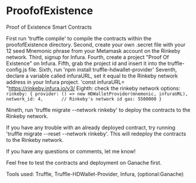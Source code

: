 # ProofofExistence
Proof of Existence Smart Contracts

First run 'truffle compile' to compile the contracts within the proofofExistence directory. 
Second, create your own .secret file with your 12 seed Mnemonic phrase from your Metamask account on the Rinkeby network. 
Third, signup for Infura. 
Fourth, create a project "Proof Of Existence" on Infura. 
Fifth, grab the project id and insert it into the truffle-config.js file. 
Sixth, run 'npm install truffle-hdwallet-provider'
Seventh, declare a variable called infuraURL, set it equal to the Rinkeby network address in your Infura project. 
  'const infuraURL= "https://rinkeby.infura.io/v3/
Eighth: check the rinkeby network options: 
`rinkeby: {
      provider: () => new HDWalletProvider(mnemonic, infuraURL),
      network_id: 4,       // Rinkeby's network id
      gas: 5500000
    }`

Nineth, run 'truffle migrate --network rinkeby' to deploy the contracts to the Rinkeby network. 

If you have any trouble with an already deployed contract, try running 'truffle migrate --reset --network rinkeby'. 
This will redeploy the contracts to the Rinkeby network. 

If you have any questions or comments, let me know! 

Feel free to test the contracts and deployment on Ganache first. 

Tools used: Truffle, Truffle-HDWallet-Provider, Infura, (optional:Ganache)
